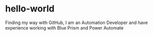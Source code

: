 # hello-world
Finding my way with GitHub, 
I am an Automation Developer and have experience working with Blue Prism and Power Automate
